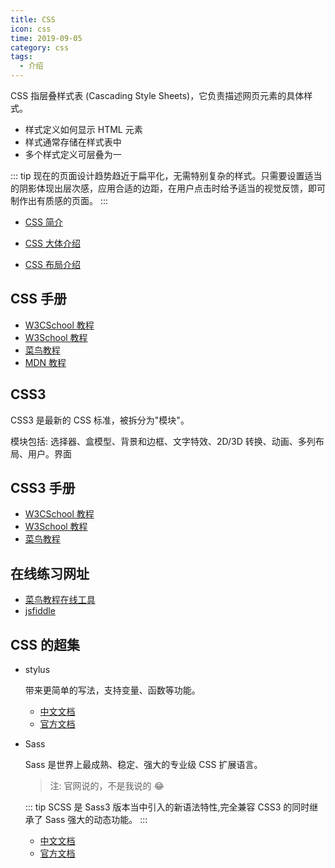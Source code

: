 ```yaml
---
title: CSS
icon: css
time: 2019-09-05
category: css
tags:
  - 介绍
---
```


CSS 指层叠样式表 (Cascading Style Sheets)，它负责描述网页元素的具体样式。

- 样式定义如何显示 HTML 元素
- 样式通常存储在样式表中
- 多个样式定义可层叠为一

<!-- more -->

::: tip
现在的页面设计趋势趋近于扁平化，无需特别复杂的样式。只需要设置适当的阴影体现出层次感，应用合适的边距，在用户点击时给予适当的视觉反馈，即可制作出有质感的页面。
:::

- [CSS 简介](intro.md)

- [CSS 大体介绍](detail.md)

- [CSS 布局介绍](layout.md)

## CSS 手册

- [W3CSchool 教程](https://www.w3cschool.cn/css/)
- [W3School 教程](http://www.w3school.com.cn/css/index.asp)
- [菜鸟教程](https://www.runoob.com/css/css-tutorial.html)
- [MDN 教程](https://developer.mozilla.org/zh-CN/docs/Web/CSS)

## CSS3

CSS3 是最新的 CSS 标准，被拆分为"模块"。

模块包括: 选择器、盒模型、背景和边框、文字特效、2D/3D 转换、动画、多列布局、用户。界面

## CSS3 手册

- [W3CSchool 教程](https://www.w3cschool.cn/css3/)
- [W3School 教程](http://www.w3school.com.cn/css3/index.asp)
- [菜鸟教程](https://www.runoob.com/css3/css3-tutorial.html)

## 在线练习网址

- [菜鸟教程在线工具](https://c.runoob.com/front-end/61)
- [jsfiddle](https://jsfiddle.net/)

## CSS 的超集

- stylus

  带来更简单的写法，支持变量、函数等功能。

  - [中文文档](https://www.zhangxinxu.com/jq/stylus/)
  - [官方文档](http://stylus-lang.com/)

- Sass

  Sass 是世界上最成熟、稳定、强大的专业级 CSS 扩展语言。

  > 注: 官网说的，不是我说的 :joy:

  ::: tip
  SCSS 是 Sass3 版本当中引入的新语法特性,完全兼容 CSS3 的同时继承了 Sass 强大的动态功能。
  :::

  - [中文文档](https://sass.bootcss.com/)
  - [官方文档](https://sass-lang.com/)
